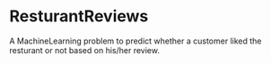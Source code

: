 # ResturantReviews
A MachineLearning problem to predict whether a customer liked the resturant or not based on his/her review.
